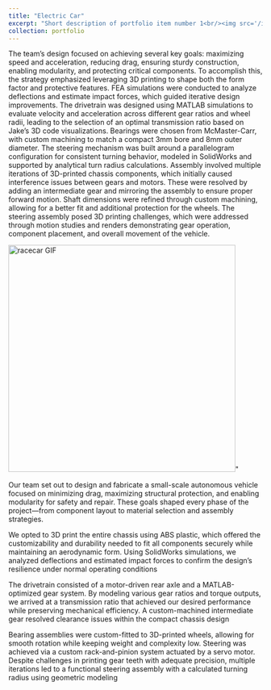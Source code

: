 ```yaml
---
title: "Electric Car"
excerpt: "Short description of portfolio item number 1<br/><img src='/images/RC_Car.jpg' alt='Image of Car Design' style='max-width:100%; height:auto; width:450px;'>"
collection: portfolio
---
```


 The team’s design focused on achieving several key goals: maximizing speed and acceleration, reducing drag, ensuring sturdy construction, enabling modularity, and protecting critical components. To accomplish this, the strategy emphasized leveraging 3D printing to shape both the form factor and protective features. FEA simulations were conducted to analyze deflections and estimate impact forces, which guided iterative design improvements. The drivetrain was designed using MATLAB simulations to evaluate velocity and acceleration across different gear ratios and wheel radii, leading to the selection of an optimal transmission ratio based on Jake’s 3D code visualizations. Bearings were chosen from McMaster-Carr, with custom machining to match a compact 3mm bore and 8mm outer diameter. The steering mechanism was built around a parallelogram configuration for consistent turning behavior, modeled in SolidWorks and supported by analytical turn radius calculations. Assembly involved multiple iterations of 3D-printed chassis components, which initially caused interference issues between gears and motors. These were resolved by adding an intermediate gear and mirroring the assembly to ensure proper forward motion. Shaft dimensions were refined through custom machining, allowing for a better fit and additional protection for the wheels. The steering assembly posed 3D printing challenges, which were addressed through motion studies and renders demonstrating gear operation, component placement, and overall movement of the vehicle.

<img src='/images/competition_video.gif' alt='racecar GIF' style='max-width:100%; height:auto; width:450px;'>"

 Our team set out to design and fabricate a small-scale autonomous vehicle focused on minimizing drag, maximizing structural protection, and enabling modularity for safety and repair. These goals shaped every phase of the project—from component layout to material selection and assembly strategies.
 
 We opted to 3D print the entire chassis using ABS plastic, which offered the customizability and durability needed to fit all components securely while maintaining an aerodynamic form. Using SolidWorks simulations, we analyzed deflections and estimated impact forces to confirm the design’s resilience under normal operating conditions
 
 The drivetrain consisted of a motor-driven rear axle and a MATLAB-optimized gear system. By modeling various gear ratios and torque outputs, we arrived at a transmission ratio that achieved our desired performance while preserving mechanical efficiency. A custom-machined intermediate gear resolved clearance issues within the compact chassis design
 
 Bearing assemblies were custom-fitted to 3D-printed wheels, allowing for smooth rotation while keeping weight and complexity low. Steering was achieved via a custom rack-and-pinion system actuated by a servo motor. Despite challenges in printing gear teeth with adequate precision, multiple iterations led to a functional steering assembly with a calculated turning radius using geometric modeling